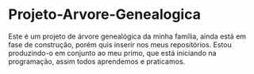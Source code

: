 # Projeto-Arvore-Genealogica

Este é um projeto de árvore genealógica da minha família, ainda está em fase de construção, porém quis inserir nos meus repositórios. Estou produzindo-o em conjunto ao meu primo, que está iniciando na programação, assim todos aprendemos e praticamos.
